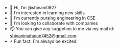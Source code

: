 - 👋 Hi, I’m @shivani0927
- 👀 I’m interested in learning new skills
- 🌱 I’m currently pursing engineering in CSE
- 💞️ I’m looking to collaborate with companies
- 📫 You can give any suggetion to me via my mail id: shivanimahajan7452@gmail.com 
- ⚡ Fun fact: I`m always be excited

<!---
shivani0927/shivani0927 is a ✨ special ✨ repository because its `README.md` (this file) appears on your GitHub profile.
You can click the Preview link to take a look at your changes.
--->
